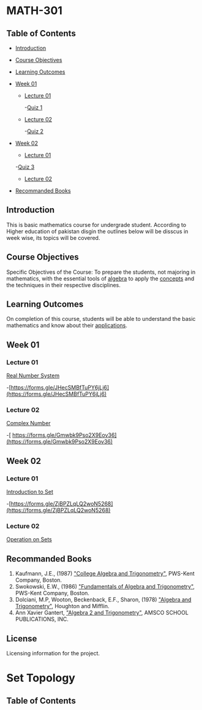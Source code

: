 # MATH-301

## Table of Contents
- [Introduction](#introduction)
- [Course Objectives](#Course-Objectives)
- [Learning Outcomes](#Learning-outcomes)
- [Week 01](#Week-01)
  - [Lecture 01](#Lecture-01)
    
    -[Quiz 1](#Quiz-1)
    
  - [Lecture 02](#Lecture-02)
    
    -[Quiz 2](#Quiz-2)
    
- [Week 02](#Week-02)
  - [Lecture 01](#Lecture-01)
    
   -[Quiz 3](#Quiz-3)
  
  - [Lecture 02](#Lecture-02)
- [Recommanded Books](#Recommanded-Books)
## Introduction
This is basic mathematics course for undergrade student. According to Higher education of pakistan disgin the outlines below will be disscus in week wise, its topics will be covered.
## Course Objectives
 Specific Objectives of the Course: To prepare the students, not majoring in mathematics, with the essential tools of [algebra](algebra)  to apply the [concepts](concepts) and the techniques in their respective disciplines.
## Learning Outcomes
On completion of this course, students will be able to understand the basic mathematics and know about their [applications](applications).
## Week 01
### Lecture 01
[Real Number System](Real-Number-System)

   -[https://forms.gle/JHecSMBfTuPY6jLj6](https://forms.gle/JHecSMBfTuPY6jLj6)
   
### Lecture 02
[Complex Number](Complex-Number)

 -[ https://forms.gle/Gmwbk9Pso2X9Eov36](https://forms.gle/Gmwbk9Pso2X9Eov36)

## Week 02
### Lecture 01
[Introduction to Set](Introduction-to-Set)

 -[https://forms.gle/ZjBPZLqLQ2woN5268](https://forms.gle/ZjBPZLqLQ2woN5268)
### Lecture 02
[Operation on Sets](Operation-on-Sets)

## Recommanded Books
1. Kaufmann, J.E., (1987) ["College Algebra and Trigonometry"](https://example.com/link-to-book), PWS-Kent Company, Boston.
2. Swokowski, E.W., (1986) ["Fundamentals of Algebra and Trigonometry"](https://example.com/link-to-book), PWS-Kent Company, Boston.
3. Dolciani, M.P, Wooton, Beckenback, E.F., Sharon, (1978) ["Algebra and Trigonometry"](https://example.com/link-to-book), Houghton and Mifflin.
4. Ann Xavier Gantert, ["Algebra 2 and Trigonometry"](https://example.com/link-to-book), AMSCO SCHOOL PUBLICATIONS, INC.
## License
Licensing information for the project.
                    
# Set Topology

## Table of Contents

